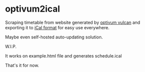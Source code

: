 # optivum2ical
Scraping timetable from website generated by [optivum vulcan](//www.vulcan.edu.pl/dla_szkol/optivum/plan_lekcji/Strony/wstep.aspx) and exporting it to [iCal format](https://tools.ietf.org/html/rfc5545) for easy use everywhere.

Maybe even self-hosted auto-updating solution.

W.I.P.

It works on example.html file and generates schedule.ical

That's it for now.
